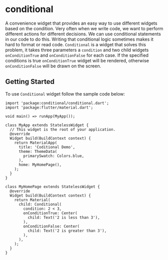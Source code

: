 # conditional

A convenience widget that provides an easy way to use different widgets based on the condition. Very often when we write code, we want to perform different actions for different decisions. We can use conditional statements in our code to do this. Writing that conditional logic sometimes makes it hard to format or read code. `Conditional` is a widget that solves this problem, it takes three parameters a `condition` and two child widgets `onConditionTrue` and `onConditionFalse` for each case. If the specified conditions is true `onConditionTrue` widget will be rendered, otherwise `onConditionFalse` will be drawn on the screen. 

## Getting Started

To use `Conditional` widget follow the sample code below:
```
import 'package:conditional/conditional.dart';
import 'package:flutter/material.dart';

void main() => runApp(MyApp());

class MyApp extends StatelessWidget {
  // This widget is the root of your application.
  @override
  Widget build(BuildContext context) {
    return MaterialApp(
      title: 'Coditional Demo',
      theme: ThemeData(
        primarySwatch: Colors.blue,
      ),
      home: MyHomePage(),
    );
  }
}

class MyHomePage extends StatelessWidget {
  @override
  Widget build(BuildContext context) {
    return Material(
      child: Conditional(
        condition: 2 < 3,
        onConditionTrue: Center(
          child: Text('2 is less than 3'),
        ),
        onConditionFalse: Center(
          child: Text('2 is greater than 3'),
        ),
      ),
    );
  }
}
```




